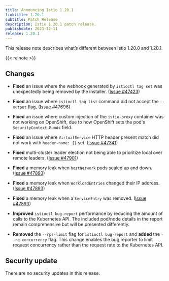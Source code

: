 ```yaml
---
title: Announcing Istio 1.20.1
linktitle: 1.20.1
subtitle: Patch Release
description: Istio 1.20.1 patch release.
publishdate: 2023-12-11
release: 1.20.1
---
```


This release note describes what’s different between Istio 1.20.0 and 1.20.1.

{{< relnote >}}

## Changes

- **Fixed** an issue where the webhook generated by `istioctl tag set` was unexpectedly being removed by the installer.
  ([Issue #47423](https://github.com/istio/istio/issues/47423))

- **Fixed** an issue where `istioctl tag list` command did not accept the `--output` flag.
  ([Issue #47696](https://github.com/istio/istio/issues/47696))

- **Fixed** an issue where custom injection of the `istio-proxy` container was not working on OpenShift, due to how
  OpenShift sets the pod's `SecurityContext.RunAs` field.

- **Fixed** an issue where `VirtualService` HTTP header present match did not work with `header-name: {}` set.
  ([Issue #47341](https://github.com/istio/istio/issues/47341))

- **Fixed** multi-cluster leader election not being able to prioritize local over remote leaders.
  ([Issue #47901](https://github.com/istio/istio/issues/47901))

- **Fixed** a memory leak when `hostNetwork` pods scaled up and down.
  ([Issue #47893](https://github.com/istio/istio/issues/47893))

- **Fixed** a memory leak when `WorkloadEntries` changed their IP address.
  ([Issue #47893](https://github.com/istio/istio/issues/47893))

- **Fixed** a memory leak when a `ServiceEntry` was removed.
  ([Issue #47893](https://github.com/istio/istio/issues/47893))

- **Improved** `istioctl bug-report` performance by reducing the amount of calls to the Kubernetes API. The included
  pod/node details in the report remain comprehensive but will be presented differently.

- **Removed** the `--rps-limit` flag for `istioctl bug-report` and **added** the `--rq-concurrency` flag.
  This change enables the bug reporter to limit request concurrency rather than the request rate to the Kubernetes API.

## Security update

There are no security updates in this release.
